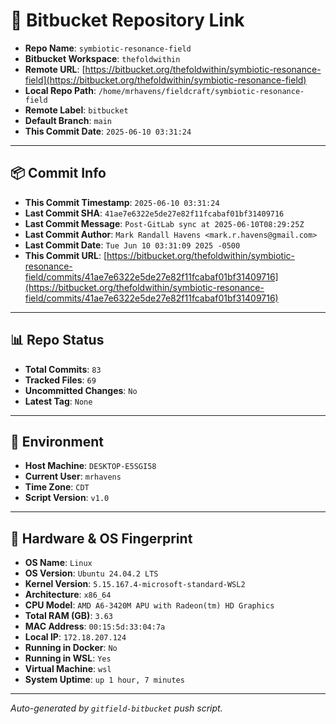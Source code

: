 # 🔗 Bitbucket Repository Link

- **Repo Name**: `symbiotic-resonance-field`
- **Bitbucket Workspace**: `thefoldwithin`
- **Remote URL**: [https://bitbucket.org/thefoldwithin/symbiotic-resonance-field](https://bitbucket.org/thefoldwithin/symbiotic-resonance-field)
- **Local Repo Path**: `/home/mrhavens/fieldcraft/symbiotic-resonance-field`
- **Remote Label**: `bitbucket`
- **Default Branch**: `main`
- **This Commit Date**: `2025-06-10 03:31:24`

---

## 📦 Commit Info

- **This Commit Timestamp**: `2025-06-10 03:31:24`
- **Last Commit SHA**: `41ae7e6322e5de27e82f11fcabaf01bf31409716`
- **Last Commit Message**: `Post-GitLab sync at 2025-06-10T08:29:25Z`
- **Last Commit Author**: `Mark Randall Havens <mark.r.havens@gmail.com>`
- **Last Commit Date**: `Tue Jun 10 03:31:09 2025 -0500`
- **This Commit URL**: [https://bitbucket.org/thefoldwithin/symbiotic-resonance-field/commits/41ae7e6322e5de27e82f11fcabaf01bf31409716](https://bitbucket.org/thefoldwithin/symbiotic-resonance-field/commits/41ae7e6322e5de27e82f11fcabaf01bf31409716)

---

## 📊 Repo Status

- **Total Commits**: `83`
- **Tracked Files**: `69`
- **Uncommitted Changes**: `No`
- **Latest Tag**: `None`

---

## 🧭 Environment

- **Host Machine**: `DESKTOP-E5SGI58`
- **Current User**: `mrhavens`
- **Time Zone**: `CDT`
- **Script Version**: `v1.0`

---

## 🧬 Hardware & OS Fingerprint

- **OS Name**: `Linux`
- **OS Version**: `Ubuntu 24.04.2 LTS`
- **Kernel Version**: `5.15.167.4-microsoft-standard-WSL2`
- **Architecture**: `x86_64`
- **CPU Model**: `AMD A6-3420M APU with Radeon(tm) HD Graphics`
- **Total RAM (GB)**: `3.63`
- **MAC Address**: `00:15:5d:33:04:7a`
- **Local IP**: `172.18.207.124`
- **Running in Docker**: `No`
- **Running in WSL**: `Yes`
- **Virtual Machine**: `wsl`
- **System Uptime**: `up 1 hour, 7 minutes`

---

_Auto-generated by `gitfield-bitbucket` push script._
